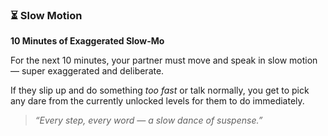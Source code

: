 ### ⏳ Slow Motion  
**10 Minutes of Exaggerated Slow-Mo**

For the next 10 minutes, your partner must move and speak in slow motion — super exaggerated and deliberate.

If they slip up and do something *too fast* or talk normally, you get to pick any dare from the currently unlocked levels for them to do immediately.

> *“Every step, every word — a slow dance of suspense.”*  
